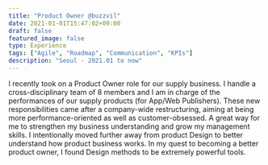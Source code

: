 ```yaml
---
title: "Product Owner @buzzvil"
date: 2021-01-01T15:47:02+09:00
draft: false
featured_image: false
type: Experience
tags: ["Agile", "Roadmap", "Communication", "KPIs"]
description: "Seoul - 2021.01 to now"
---
```

I recently took on a Product Owner role for our supply business. I handle a cross-disciplinary team of 8 members and I am in charge of the performances of our supply products (for App/Web Publishers). These new responsibilities came after a company-wide restructuring, aiming at being more performance-oriented as well as customer-obsessed. A great way for me to strengthen my business understanding and grow my management skills. I intentionally moved further away from product Design to better understand how product business works. In my quest to becoming a better product owner, I found Design methods to be extremely powerful tools.